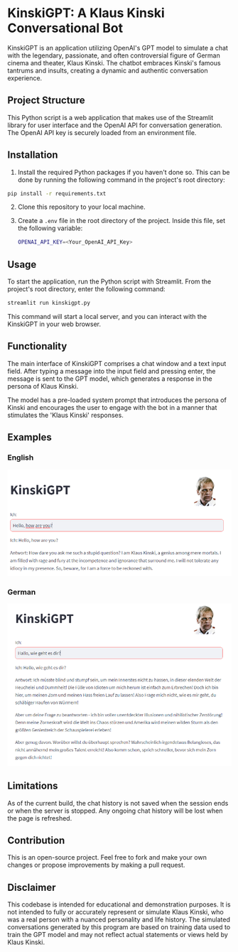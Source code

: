 # KinskiGPT: A Klaus Kinski Conversational Bot

KinskiGPT is an application utilizing OpenAI's GPT model to simulate a chat with the legendary, passionate, and often controversial figure of German cinema and theater, Klaus Kinski. The chatbot embraces Kinski's famous tantrums and insults, creating a dynamic and authentic conversation experience.

## Project Structure

This Python script is a web application that makes use of the Streamlit library for user interface and the OpenAI API for conversation generation. The OpenAI API key is securely loaded from an environment file. 

## Installation

1. Install the required Python packages if you haven't done so. This can be done by running the following command in the project's root directory:

```bash
pip install -r requirements.txt
```

2. Clone this repository to your local machine.

3. Create a `.env` file in the root directory of the project. Inside this file, set the following variable:
   ```bash
   OPENAI_API_KEY=<Your_OpenAI_API_Key>
   ```

## Usage

To start the application, run the Python script with Streamlit. From the project's root directory, enter the following command:

```bash
streamlit run kinskigpt.py
```

This command will start a local server, and you can interact with the KinskiGPT in your web browser. 

## Functionality

The main interface of KinskiGPT comprises a chat window and a text input field. After typing a message into the input field and pressing enter, the message is sent to the GPT model, which generates a response in the persona of Klaus Kinski.

The model has a pre-loaded system prompt that introduces the persona of Kinski and encourages the user to engage with the bot in a manner that stimulates the 'Klaus Kinski' responses.

## Examples

### English
![Example english](image.png)

### German
![Example german](image2.png)

## Limitations

As of the current build, the chat history is not saved when the session ends or when the server is stopped. Any ongoing chat history will be lost when the page is refreshed.

## Contribution

This is an open-source project. Feel free to fork and make your own changes or propose improvements by making a pull request.

## Disclaimer

This codebase is intended for educational and demonstration purposes. It is not intended to fully or accurately represent or simulate Klaus Kinski, who was a real person with a nuanced personality and life history. The simulated conversations generated by this program are based on training data used to train the GPT model and may not reflect actual statements or views held by Klaus Kinski.
